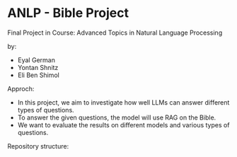 # ANLP - Bible Project
Final Project in Course: Advanced Topics in Natural Language Processing

by:
* Eyal German
* Yontan Shnitz
* Eli Ben Shimol

Approch:
* In this project, we aim to investigate how well LLMs can answer different types of questions.
* To answer the given questions, the model will use RAG on the Bible.
* We want to evaluate the results on different models and various types of questions.

Repository structure:

